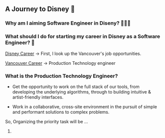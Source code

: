 ## A Journey to Disney 🚀

### Why am I aiming Software Engineer in Diseny? 🧑🏻‍💻

### What should I do for starting my career in Disney as a Software Engineer? 📕

[Disney Career](https://jobs.disneycareers.com/technology)
-> First, I look up the Vancouver's job opportunities.

[Vancouver Career](https://jobs.disneycareers.com/job/vancouver/software-engineer-production-technology-all-levels/391/18043688272)
-> Production Technology engineer

### What is the Production Technology Engineer?
- Get the opportunity to work on the full stack of our tools, from developing the underlying algorithms, through to building intuitive & artist-friendly interfaces. 

- Work in a collaborative, cross-site environment in the pursuit of simple and performant solutions to complex problems.


So, Organizing the priority task will be ...

1.